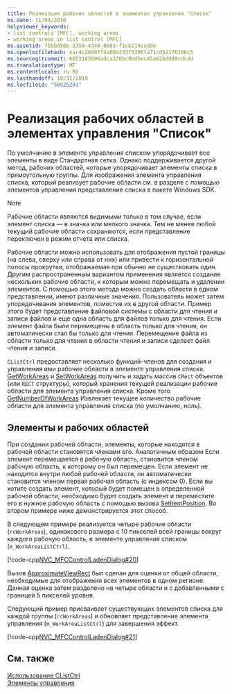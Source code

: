 ```yaml
---
title: Реализация рабочих областей в элементах управления "Список"
ms.date: 11/04/2016
helpviewer_keywords:
- list controls [MFC], working areas
- working areas in list control [MFC]
ms.assetid: fbbb356b-3359-4348-8603-f1cb114cadde
ms.openlocfilehash: eac4c28497f4a00a333f5396fa71cdb2176106c5
ms.sourcegitcommit: 6052185696adca270bc9bdbec45a626dd89cdcdd
ms.translationtype: MT
ms.contentlocale: ru-RU
ms.lasthandoff: 10/31/2018
ms.locfileid: "50525201"
---
```

# <a name="implementing-working-areas-in-list-controls"></a>Реализация рабочих областей в элементах управления "Список"

По умолчанию в элементе управления списком упорядочивает все элементы в виде Стандартная сетка. Однако поддерживается другой метод, рабочих областей, которые упорядочивает элементы списка в прямоугольную группы. Для изображения элемента управления списка, который реализует рабочие области см. в разделе с помощью элементов управления представление списка в пакете Windows SDK.

> [!NOTE]
>  Рабочие области являются видимыми только в том случае, если элемент списка — в значка или мелкого значка. Тем не менее любой текущий рабочие области сохраняются, если представление переключен в режим отчета или списка.

Рабочие области можно использовать для отображения пустой границы (на слева, сверху или справа от них) или привести к горизонтальной полосы прокрутки, отображаемая при обычно не существовать один. Другим распространенным вариантом применения является создание нескольких рабочие области, к которым можно перемещать и удалении элементов. С помощью этого метода можно создать области в одном представлении, имеют различные значения. Пользователь может затем упорядочивания элементов, поместив их в другой области. Пример этого будет представление файловой системы с области для чтения и записи файлов и еще одна область для файлов только для чтения. Если элемент файла были перемещены в область только для чтения, он автоматически стал бы только для чтения. Перемещение файла из области только для чтения в области чтения и записи сделает файл чтения и записи.

`CListCtrl` предоставляет несколько функций-членов для создания и управления ими рабочие области в элементе управления списка. [GetWorkAreas](../mfc/reference/clistctrl-class.md#getworkareas) и [SetWorkAreas](../mfc/reference/clistctrl-class.md#setworkareas) получить и задать массив `CRect` объектов (или `RECT` структуры), который хранения текущей реализации рабочие области для элемента управления списка. Кроме того [GetNumberOfWorkAreas](../mfc/reference/clistctrl-class.md#getnumberofworkareas) Извлекает текущее количество рабочие области для элемента управления списка (по умолчанию, ноль).

## <a name="items-and-working-areas"></a>Элементы и рабочих областей

При создании рабочей области, элементы, которые находятся в рабочей области становятся членами его. Аналогичным образом Если элемент перемещается в рабочую область, становится членом рабочую область, к которому он был перемещен. Если элемент не находится внутри любой рабочей области, он автоматически становится членом первая рабочая область (с индексом 0). Если вы хотите создать элемент, который будет помещен в определенной рабочей области, необходимо будет создать элемент и переместите его в нужное рабочую область с помощью вызова [SetItemPosition](../mfc/reference/clistctrl-class.md#setitemposition). Во втором примере ниже демонстрируется этот способ.

В следующем примере реализуется четыре рабочие области (`rcWorkAreas`), одинакового размера с 10 пикселей всей границы вокруг каждого рабочую область, в элементе управления списком (`m_WorkAreaListCtrl`).

[!code-cpp[NVC_MFCControlLadenDialog#20](../mfc/codesnippet/cpp/implementing-working-areas-in-list-controls_1.cpp)]

Вызов [ApproximateViewRect](../mfc/reference/clistctrl-class.md#approximateviewrect) был сделан для оценки от общей области, необходимые для отображения всех элементов в одном регионе. Данная оценка затем разделено на четыре области и с добавленными с границей 5 пикселей уровня.

Следующий пример присваивает существующих элементов списка для каждой группы (`rcWorkAreas`) и обновляет представление элемента управления (`m_WorkAreaListCtrl`) для завершения эффект.

[!code-cpp[NVC_MFCControlLadenDialog#21](../mfc/codesnippet/cpp/implementing-working-areas-in-list-controls_2.cpp)]

## <a name="see-also"></a>См. также

[Использование CListCtrl](../mfc/using-clistctrl.md)<br/>
[Элементы управления](../mfc/controls-mfc.md)

